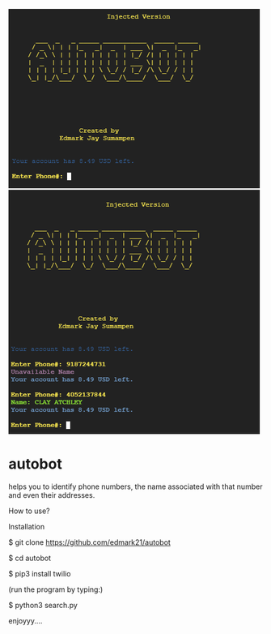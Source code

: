 ![Screenshot](1.png)
![Screenshot](2.png)

# autobot
helps you to identify phone numbers, the name associated with that number and even their addresses. 

How to use?

Installation

$ git clone https://github.com/edmark21/autobot

$ cd autobot

$ pip3 install twilio

(run the program by typing:)

$ python3 search.py


enjoyyy....
